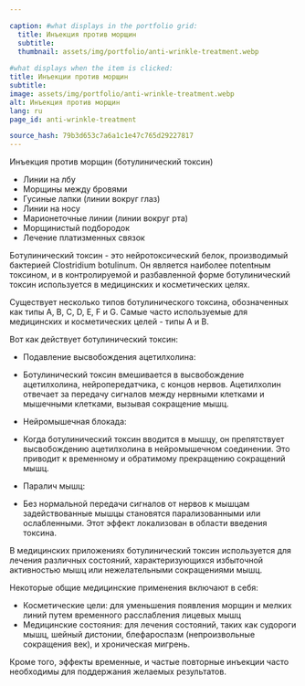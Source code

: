 ```yaml
---

caption: #what displays in the portfolio grid:
  title: Инъекция против морщин
  subtitle: 
  thumbnail: assets/img/portfolio/anti-wrinkle-treatment.webp
  
#what displays when the item is clicked:
title: Инъекции против морщин
subtitle: 
image: assets/img/portfolio/anti-wrinkle-treatment.webp
alt: Инъекция против морщин
lang: ru
page_id: anti-wrinkle-treatment

source_hash: 79b3d653c7a6a1c1e47c765d29227817
---
```

Инъекция против морщин (ботулинический токсин)
- Линии на лбу
- Морщины между бровями
- Гусиные лапки (линии вокруг глаз)
- Линии на носу
- Марионеточные линии (линии вокруг рта)
- Морщинистый подбородок
- Лечение платизменных связок

Ботулинический токсин - это нейротоксический белок, производимый бактерией Clostridium botulinum. Он является наиболее пotentным токсином, и в контролируемой и разбавленной форме ботулинический токсин используется в медицинских и косметических целях.

Существует несколько типов ботулинического токсина, обозначенных как типы A, B, C, D, E, F и G. Самые часто используемые для медицинских и косметических целей - типы A и B.

Вот как действует ботулинический токсин:
- Подавление высвобождения ацетилхолина:
- Ботулинический токсин вмешивается в высвобождение ацетилхолина, нейропередатчика, с концов нервов. Ацетилхолин отвечает за передачу сигналов между нервными клетками и мышечными клетками, вызывая сокращение мышц.

- Нейромышечная блокада:
- Когда ботулинический токсин вводится в мышцу, он препятствует высвобождению ацетилхолина в нейромышечном соединении. Это приводит к временному и обратимому прекращению сокращений мышц.

- Паралич мышц:
- Без нормальной передачи сигналов от нервов к мышцам задействованные мышцы становятся парализованными или ослабленными. Этот эффект локализован в области введения токсина.

В медицинских приложениях ботулинический токсин используется для лечения различных состояний, характеризующихся избыточной активностью мышц или нежелательными сокращениями мышц.

Некоторые общие медицинские применения включают в себя:
- Косметические цели: для уменьшения появления морщин и мелких линий путем временного расслабления лицевых мышц
- Медицинские состояния: для лечения состояний, таких как судороги мышц, шейный дистонии, блефароспазм (непроизвольные сокращения век), и хроническая мигрень.

Кроме того, эффекты временные, и частые повторные инъекции часто необходимы для поддержания желаемых результатов.